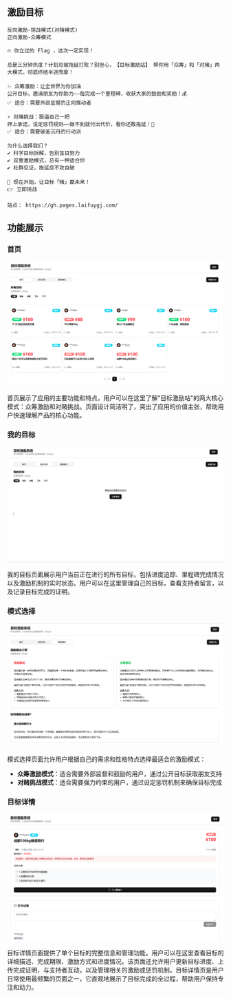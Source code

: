 ## 激励目标

```
反向激励-挑战模式(对赌模式)
正向激励-众筹模式
```

```
🔥 ​​你立过的 Flag ，这次一定实现！​​

总是三分钟热度？计划总被拖延打败？别担心，​​【目标激励站】​​ 帮你用「众筹」和「对赌」两大模式，彻底终结半途而废！

✨ ​​众筹激励：让全世界为你加油​​
公开目标，邀请朋友为你助力——每完成一个里程碑，收获大家的鼓励和奖励！💰
✅ 适合：需要外部监督的正向推动者

⚡ ​​对赌挑战：狠逼自己一把​​
押上承诺，设定惩罚规则——做不到就付出代价，看你还敢拖延！💪
✅ 适合：需要破釜沉舟的行动派

​​为什么选择我们？​​
✔ 科学目标拆解，告别盲目努力
✔ 双重激励模式，总有一种适合你
✔ 社群见证，拖延症不攻自破

​​🚀 现在开始，让目标「赌」赢未来！​​
👉 立即挑战

站点： https://gh.pages.laifuygj.com/

```

## 功能展示

### 首页
![首页](docs/home.PNG)

首页展示了应用的主要功能和特点，用户可以在这里了解"目标激励站"的两大核心模式：众筹激励和对赌挑战。页面设计简洁明了，突出了应用的价值主张，帮助用户快速理解产品的核心功能。

### 我的目标
![我的目标](docs/my_goal.PNG)

我的目标页面展示用户当前正在进行的所有目标，包括进度追踪、里程碑完成情况以及激励机制的实时状态。用户可以在这里管理自己的目标，查看支持者留言，以及记录目标完成的证明。


### 模式选择
![模式选择](docs/mode.PNG)

模式选择页面允许用户根据自己的需求和性格特点选择最适合的激励模式：
- **众筹激励模式**：适合需要外部监督和鼓励的用户，通过公开目标获取朋友支持
- **对赌挑战模式**：适合需要强力约束的用户，通过设定惩罚机制来确保目标完成


### 目标详情
![目标详情](docs/goal_detail.PNG)

目标详情页面提供了单个目标的完整信息和管理功能。用户可以在这里查看目标的详细描述、完成期限、激励方式和进度情况。该页面还允许用户更新目标进度、上传完成证明、与支持者互动，以及管理相关的激励或惩罚机制。目标详情页是用户日常使用最频繁的页面之一，它直观地展示了目标完成的全过程，帮助用户保持专注和动力。